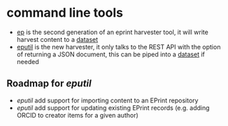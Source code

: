 
# command line tools

+ [ep](ep.html) is the second generation of an eprint harvester tool, it will write harvest content to a [dataset](https://caltechlibrary.github.io/dataset)
+ [eputil](eputil.html) is the new harvester, it only talks to the REST API with the option of returning a JSON document, this can be piped into a [dataset](https://caltechlibrary.github.io/dataset) if needed

## Roadmap for _eputil_

+ _eputil_ add support for importing content to an EPrint repository
+ _eputil_ add support for updating existing EPrint records (e.g. adding ORCID to creator items for a given author)
